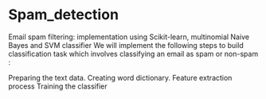 # Spam_detection
Email spam filtering: implementation using  Scikit-learn, multinomial Naive Bayes and SVM classifier
We will implement the following steps to build classification task which involves classifying an email as spam or non-spam :

Preparing the text data.
Creating word dictionary.
Feature extraction process
Training the classifier
